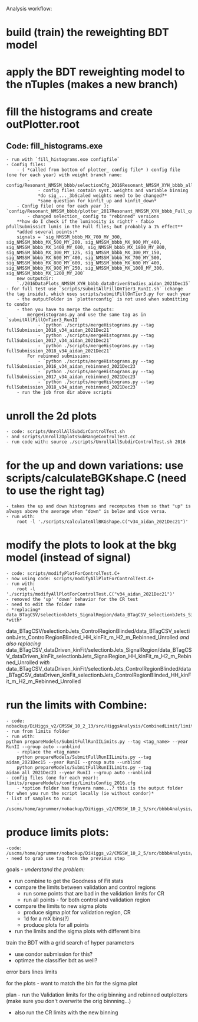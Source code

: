 Analysis workflow:

# build (train) the reweighting BDT model
# apply the BDT reweighting model to the nTuples (makes a new branch)
# fill the histograms and create outPlotter.root
## Code: fill_histograms.exe
    - run with `fill_histograms.exe configfile`
    - Config files:
        - ( *called from bottom of plotter_ config file* ) config file (one for each year) with weight branch name:
            - config/Resonant_NMSSM_bbbb/selectionCfg_2016Resonant_NMSSM_XYH_bbbb_all.cfg
                - config files contain syst. weights and variable binning
                *do sig_..._3bScaled weights need to be changed?*
                *same question for kinfit_up and kinfit_down*
        - Config file( one for each year ): `config/Resonant_NMSSM_bbbb/plotter_2017Resonant_NMSSM_XYH_bbbb_Full_quicktest_2021Dec8.cfg`
            - changed selection_ config to "rebinned" versions
        **how do I check if the luminosity is right? - fabio pfullSubmissict lumis in the Full files; but probably a 1% effect**
        *added several points:*
        signals = `sig_NMSSM_bbbb_MX_700_MY_300, sig_NMSSM_bbbb_MX_500_MY_200, sig_NMSSM_bbbb_MX_900_MY_400, sig_NMSSM_bbbb_MX_1400_MY_600, sig_NMSSM_bbbb_MX_1800_MY_800, sig_NMSSM_bbbb_MX_300_MY_125, sig_NMSSM_bbbb_MX_300_MY_150, sig_NMSSM_bbbb_MX_600_MY_400, sig_NMSSM_bbbb_MX_700_MY_500, sig_NMSSM_bbbb_MX_800_MY_600, sig_NMSSM_bbbb_MX_600_MY_400, sig_NMSSM_bbbb_MX_900_MY_250, sig_NMSSM_bbbb_MX_1000_MY_300, sig_NMSSM_bbbb_MX_1200_MY_200` 
        new outputdir:
        `./2016DataPlots_NMSSM_XYH_bbbb_dataDrivenStudies_aidan_2021Dec15`
    - for full test use `scripts/submitAllFillOnTier3_RunII.sh` (change the tag inside), which uses scripts/submitFillOnTier3.py for each year
        - the outputFolder in `plotterconfig` is not used when submitting to condor
        - then you have to merge the outputs:
            mergeHistograms.py and use the same tag as in `submitAllFillOnTier3_RunII`
                - `python ./scripts/mergeHistograms.py --tag fullSubmission_2016_v34_aidan_2021Dec21`
                - `python ./scripts/mergeHistograms.py --tag fullSubmission_2017_v34_aidan_2021Dec21`
                - `python ./scripts/mergeHistograms.py --tag fullSubmission_2018_v34_aidan_2021Dec21`
            For rebinned submission:
                - `python ./scripts/mergeHistograms.py --tag fullSubmission_2016_v34_aidan_rebinnned_2021Dec23`
                - `python ./scripts/mergeHistograms.py --tag fullSubmission_2017_v34_aidan_rebinnned_2021Dec23`
                - `python ./scripts/mergeHistograms.py --tag fullSubmission_2018_v34_aidan_rebinnned_2021Dec23`
        - run the job from dir above scripts

# unroll the 2d plots
    - code: scripts/UnrollAllSubdirControlTest.sh
    - and scripts/Unroll2DplotsSubRangeControlTest.cc 
    - run code with: source ./scripts/UnrollAllSubdirControlTest.sh 2016
# for the up and down variations: use scripts/calculateBGKshape.C (need to use the right tag)
    - takes the up and down histograms and recomputes them so that "up" is always above the average when "down" is below and vice versa.
    - run with:
        root -l './scripts/calculateAllBKGshape.C("v34_aidan_2021Dec21")'
# modify the plots to look at the bkg model (instead of signal)
    - code: scripts/modifyPlotForControlTest.C+
    - now using code: scripts/modifyAllPlotForControlTest.C+
    - run with:
        root -l './scripts/modifyAllPlotForControlTest.C("v34_aidan_2021Dec21")'
    - removed the 'up' 'down' behavior for the CR test
    - need to edit the folder name
    - *replacing* 
    data_BTagCSV/selectionbJets_SignalRegion/data_BTagCSV_selectionbJets_SignalRegion_HH_kinFit_m_H2_m_Rebinned_Unrolled
    *with*
   data_BTagCSV/selectionbJets_ControlRegionBlinded/data_BTagCSV_selectionbJets_ControlRegionBlinded_HH_kinFit_m_H2_m_Rebinned_Unrolled 
    *and also replacing* 
    data_BTagCSV_dataDriven_kinFit/selectionbJets_SignalRegion/data_BTagCSV_dataDriven_kinFit_selectionbJets_SignalRegion_HH_kinFit_m_H2_m_Rebinned_Unrolled
    *with*
    data_BTagCSV_dataDriven_kinFit/selectionbJets_ControlRegionBlinded/data_BTagCSV_dataDriven_kinFit_selectionbJets_ControlRegionBlinded_HH_kinFit_m_H2_m_Rebinned_Unrolled 
# run the limits with Combine:
    - code: nobackup/DiHiggs_v2/CMSSW_10_2_13/src/HiggsAnalysis/CombinedLimit/limits/prepareModels/SubmitFullRunIILimits.py
    - run from limits folder
    - run with: 
    python prepareModels/SubmitFullRunIILimits.py --tag <tag_name> --year RunII --group auto --unblind 
        - replace the <tag_name>
        python prepareModels/SubmitFullRunIILimits.py --tag aidan_2021Dec15 --year RunII --group auto --unblind 
        python prepareModels/SubmitFullRunIILimits.py --tag aidan_all_2021Dec23 --year RunII --group auto --unblind 
    - config files (one for each year): limits/prepareModels/config/LimitsConfig_2016.cfg
        - *option folder has fravera name...? this is the output folder for when you run the script locally (ie without condor)*
    - list of samples to run: 
        - /uscms/home/agrummer/nobackup/DiHiggs_v2/CMSSW_10_2_5/src/bbbbAnalysis/limits/prepareModels/listOfSamples.txt
# produce limits plots:
    -code: /uscms/home/agrummer/nobackup/DiHiggs_v2/CMSSW_10_2_5/src/bbbbAnalysis/limits/produceAllResults.sh
    - need to grab use tag from the previous step 


goals - 
*understand the problem:*
- run combine to get the Goodness of Fit stats
- compare the limits between validation and control regions
    + run some points that are bad in the validation limits for CR
    - run all points - for both control and validation region
- compare the limits to new sigma plots 
    + produce sigma plot for validation region, CR
    + 1d for a mX bins(?)
    - produce plots for all points
- run the limits and the sigma plots with different bins

train the BDT with a grid search of hyper parameters 
 - use condor submission for this?
 - optimze the classifier bdt as well?


error bars 
lines
limits

for the plots - want to match the bin for the sigma plot 


plan - run the Validation limits for the orig binning and rebinned outplotters (make sure you don't overwrite the orig binnning...)
 - also run the CR limits with the new binning
